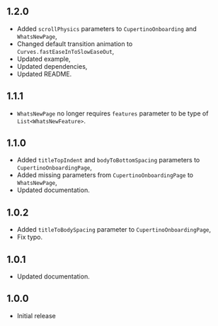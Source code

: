 ## 1.2.0

- Added `scrollPhysics` parameters to `CupertinoOnboarding` and `WhatsNewPage`,
- Changed default transition animation to `Curves.fastEaseInToSlowEaseOut`,
- Updated example,
- Updated dependencies,
- Updated README.

## 1.1.1

- `WhatsNewPage` no longer requires `features` parameter to be type of `List<WhatsNewFeature>`.

## 1.1.0

- Added `titleTopIndent` and `bodyToBottomSpacing` parameters to `CupertinoOnboardingPage`,
- Added missing parameters from `CupertinoOnboardingPage` to `WhatsNewPage`,
- Updated documentation.

## 1.0.2

- Added `titleToBodySpacing` parameter to `CupertinoOnboardingPage`,
- Fix typo.

## 1.0.1

- Updated documentation.

## 1.0.0

- Initial release
